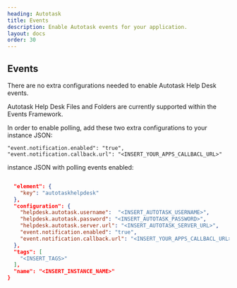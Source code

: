 ```yaml
---
heading: Autotask
title: Events
description: Enable Autotask events for your application.
layout: docs
order: 30
---
```


## Events

There are no extra configurations needed to enable Autotask Help Desk events.

Autotask Help Desk Files and Folders are currently supported within the Events Framework.

In order to enable polling, add these two extra configurations to your instance JSON:

```
"event.notification.enabled": "true",
"event.notification.callback.url": "<INSERT_YOUR_APPS_CALLBACL_URL>"
```

instance JSON with polling events enabled:

```json

  "element": {
    "key": "autotaskhelpdesk"
  },
  "configuration": {
    "helpdesk.autotask.username":  "<INSERT_AUTOTASK_USERNAME>",
    "helpdesk.autotask.password": "<INSERT_AUTOTASK_PASSWORD>",
    "helpdesk.autotask.server.url": "<INSERT_AUTOTASK_SERVER_URL>",
    "event.notification.enabled": "true",
    "event.notification.callback.url": "<INSERT_YOUR_APPS_CALLBACL_URL>"
  },
  "tags": [
    "<INSERT_TAGS>"
  ],
  "name": "<INSERT_INSTANCE_NAME>"
}
```
